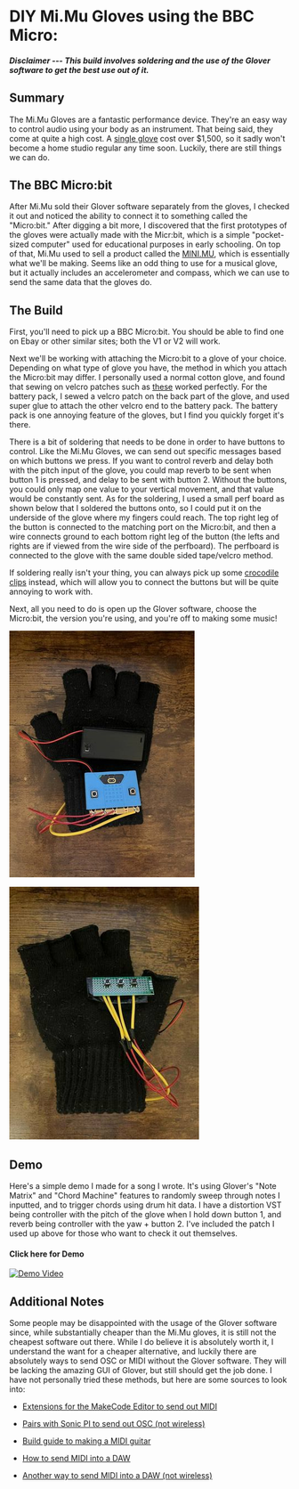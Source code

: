 # DIY Mi.Mu Gloves using the BBC Micro:

##### Disclaimer --- This build involves soldering and the use of the Glover software to get the best use out of it.

## Summary

The Mi.Mu Gloves are a fantastic performance device. They're an easy way to control audio using your body as an instrument. That being said, they come at quite a high cost. A [single glove](https://shop.mimugloves.com) cost over $1,500, so it sadly won't become a home studio regular any time soon. Luckily, there are still things we can do.

## The BBC Micro:bit

After Mi.Mu sold their Glover software separately from the gloves, I checked it out and noticed the ability to connect it to something called the "Micro:bit." After digging a bit more, I discovered that the first prototypes of the gloves were actually made with the Micr:bit, which is a simple "pocket-sized computer" used for educational purposes in early schooling. On top of that, Mi.Mu used to sell a product called the [MINI.MU](https://www.adafruit.com/product/4141), which is essentially what we'll be making. Seems like an odd thing to use for a musical glove, but it actually includes an accelerometer and compass, which we can use to send the same data that the gloves do.

## The Build

First, you'll need to pick up a BBC Micro:bit. You should be able to find one on Ebay or other similar sites; both the V1 or V2 will work.

Next we'll be working with attaching the Micro:bit to a glove of your choice. Depending on what type of glove you have, the method in which you attach the Micro:bit may differ. I personally used a normal cotton glove, and found that sewing on velcro patches such as [these](https://www.amazon.com/gp/product/B00006IC2T/ref=ppx_yo_dt_b_search_asin_title?ie=UTF8&psc=1) worked perfectly. For the battery pack, I sewed a velcro patch on the back part of the glove, and used super glue to attach the other velcro end to the battery pack. The battery pack is one annoying feature of the gloves, but I find you quickly forget it's there. 

There is a bit of soldering that needs to be done in order to have buttons to control. Like the Mi.Mu Gloves, we can send out specific messages based on which buttons we press. If you want to control reverb and delay both with the pitch input of the glove, you could map reverb to be sent when button 1 is pressed, and delay to be sent with button 2. Without the buttons, you could only map one value to your vertical movement, and that value would be constantly sent. As for the soldering, I used a small perf board as shown below that I soldered the buttons onto, so I could put it on the underside of the glove where my fingers could reach. The top right leg of the button is connected to the matching port on the Micro:bit, and then a wire connects ground to each bottom right leg of the button (the lefts and rights are if viewed from the wire side of the perfboard). The perfboard is connected to the glove with the same double sided tape/velcro method.

If soldering really isn't your thing, you can always pick up some [crocodile clips](https://www.amazon.com/WGGE-WG-026-Pieces-Colors-Alligator/dp/B06XX25HFX/ref=sr_1_6?crid=WT0D2Q62IHG3&keywords=crocodile+clips&qid=1663390982&sprefix=crocodile+clips%2Caps%2C78&sr=8-6) instead, which will allow you to connect the buttons but will be quite annoying to work with.

Next, all you need to do is open up the Glover software, choose the Micro:bit, the version you're using, and you're off to making some music!

![Front of Glove](/front.jpg?raw=true "Front of Glove")

![Back of Glove](/back.jpg?raw=true "Back of Glove")



## Demo

Here's a simple demo I made for a song I wrote. It's using Glover's "Note Matrix" and "Chord Machine" features to randomly sweep through notes I inputted, and to trigger chords using drum hit data. I have a distortion VST being controller with the pitch of the glove when I hold down button 1, and reverb being controller with the yaw + button 2. I've included the patch I used up above for those who want to check it out themselves.

#### Click here for Demo

[![Demo Video](http://img.youtube.com/vi/5-CkCcIOAzc/0.jpg)](http://www.youtube.com/watch?v=5-CkCcIOAzc "DIY Mi.Mu Glove Using a Micro:bit Demo")

## Additional Notes

Some people may be disappointed with the usage of the Glover software since, while substantially cheaper than the Mi.Mu gloves, it is still not the cheapest software out there. While I do believe it is absolutely worth it, I understand the want for a cheaper alternative, and luckily there are absolutely ways to send OSC or MIDI without the Glover software. They will be lacking the amazing GUI of Glover, but still should get the job done. I have not personally tried these methods, but here are some sources to look into:

- [Extensions for the MakeCode Editor to send out MIDI](https://support.microbit.org/support/solutions/articles/19000053392-how-do-i-play-a-midi-instrument-on-the-micro-bit)

- [Pairs with Sonic PI to send out OSC (not wireless)](https://github.com/RBilsland/pxt-sonicpiosc)

- [Build guide to making a MIDI guitar](https://www.youtube.com/watch?v=hG7CxlRxRq0)

- [How to send MIDI into a DAW](https://www.youtube.com/watch?v=Gfp9Ve_YUhg)

- [Another way to send MIDI into a DAW (not wireless)](https://www.youtube.com/watch?v=DcgRHOqSFm8)
